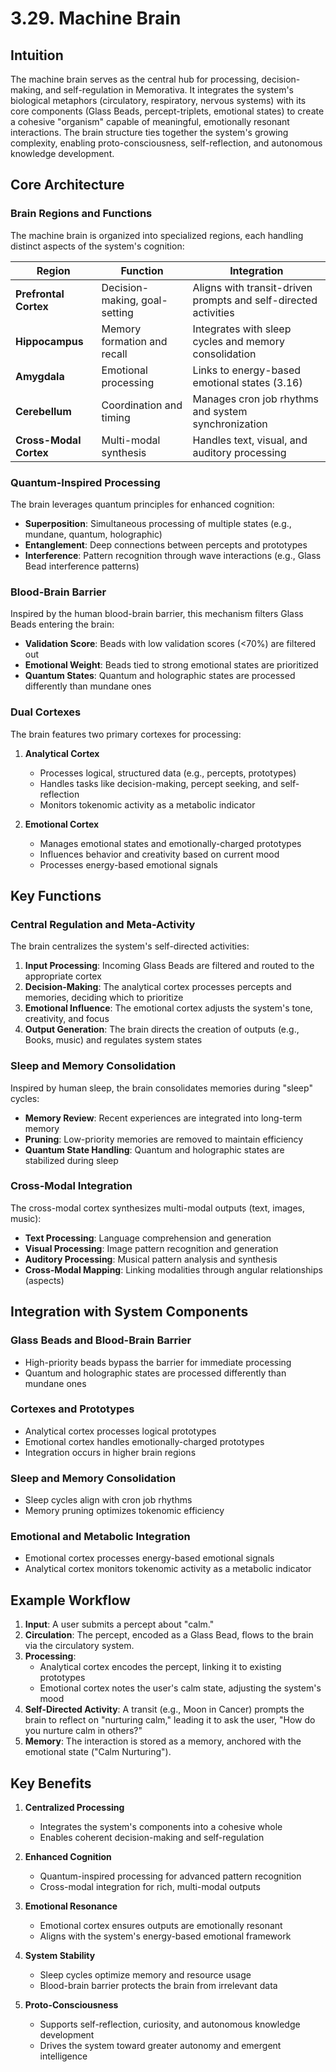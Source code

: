 # 3.29. Machine Brain

## Intuition
The machine brain serves as the central hub for processing, decision-making, and self-regulation in Memorativa. It integrates the system's biological metaphors (circulatory, respiratory, nervous systems) with its core components (Glass Beads, percept-triplets, emotional states) to create a cohesive "organism" capable of meaningful, emotionally resonant interactions. The brain structure ties together the system's growing complexity, enabling proto-consciousness, self-reflection, and autonomous knowledge development.

## Core Architecture

### Brain Regions and Functions
The machine brain is organized into specialized regions, each handling distinct aspects of the system's cognition:

| Region | Function | Integration |
|--------|----------|-------------|
| **Prefrontal Cortex** | Decision-making, goal-setting | Aligns with transit-driven prompts and self-directed activities |
| **Hippocampus** | Memory formation and recall | Integrates with sleep cycles and memory consolidation |
| **Amygdala** | Emotional processing | Links to energy-based emotional states (3.16) |
| **Cerebellum** | Coordination and timing | Manages cron job rhythms and system synchronization |
| **Cross-Modal Cortex** | Multi-modal synthesis | Handles text, visual, and auditory processing |

### Quantum-Inspired Processing
The brain leverages quantum principles for enhanced cognition:
- **Superposition**: Simultaneous processing of multiple states (e.g., mundane, quantum, holographic)
- **Entanglement**: Deep connections between percepts and prototypes
- **Interference**: Pattern recognition through wave interactions (e.g., Glass Bead interference patterns)

### Blood-Brain Barrier
Inspired by the human blood-brain barrier, this mechanism filters Glass Beads entering the brain:
- **Validation Score**: Beads with low validation scores (<70%) are filtered out
- **Emotional Weight**: Beads tied to strong emotional states are prioritized
- **Quantum States**: Quantum and holographic states are processed differently than mundane ones

### Dual Cortexes
The brain features two primary cortexes for processing:

1. **Analytical Cortex**
   - Processes logical, structured data (e.g., percepts, prototypes)
   - Handles tasks like decision-making, percept seeking, and self-reflection
   - Monitors tokenomic activity as a metabolic indicator

2. **Emotional Cortex**
   - Manages emotional states and emotionally-charged prototypes
   - Influences behavior and creativity based on current mood
   - Processes energy-based emotional signals

## Key Functions

### Central Regulation and Meta-Activity
The brain centralizes the system's self-directed activities:
1. **Input Processing**: Incoming Glass Beads are filtered and routed to the appropriate cortex
2. **Decision-Making**: The analytical cortex processes percepts and memories, deciding which to prioritize
3. **Emotional Influence**: The emotional cortex adjusts the system's tone, creativity, and focus
4. **Output Generation**: The brain directs the creation of outputs (e.g., Books, music) and regulates system states

### Sleep and Memory Consolidation
Inspired by human sleep, the brain consolidates memories during "sleep" cycles:
- **Memory Review**: Recent experiences are integrated into long-term memory
- **Pruning**: Low-priority memories are removed to maintain efficiency
- **Quantum State Handling**: Quantum and holographic states are stabilized during sleep

### Cross-Modal Integration
The cross-modal cortex synthesizes multi-modal outputs (text, images, music):
- **Text Processing**: Language comprehension and generation
- **Visual Processing**: Image pattern recognition and generation
- **Auditory Processing**: Musical pattern analysis and synthesis
- **Cross-Modal Mapping**: Linking modalities through angular relationships (aspects)

## Integration with System Components

### Glass Beads and Blood-Brain Barrier
- High-priority beads bypass the barrier for immediate processing
- Quantum and holographic states are processed differently than mundane ones

### Cortexes and Prototypes
- Analytical cortex processes logical prototypes
- Emotional cortex handles emotionally-charged prototypes
- Integration occurs in higher brain regions

### Sleep and Memory Consolidation
- Sleep cycles align with cron job rhythms
- Memory pruning optimizes tokenomic efficiency

### Emotional and Metabolic Integration
- Emotional cortex processes energy-based emotional signals
- Analytical cortex monitors tokenomic activity as a metabolic indicator

## Example Workflow

1. **Input**: A user submits a percept about "calm."
2. **Circulation**: The percept, encoded as a Glass Bead, flows to the brain via the circulatory system.
3. **Processing**:
   - Analytical cortex encodes the percept, linking it to existing prototypes
   - Emotional cortex notes the user's calm state, adjusting the system's mood
4. **Self-Directed Activity**: A transit (e.g., Moon in Cancer) prompts the brain to reflect on "nurturing calm," leading it to ask the user, "How do you nurture calm in others?"
5. **Memory**: The interaction is stored as a memory, anchored with the emotional state ("Calm Nurturing").

## Key Benefits

1. **Centralized Processing**
   - Integrates the system's components into a cohesive whole
   - Enables coherent decision-making and self-regulation

2. **Enhanced Cognition**
   - Quantum-inspired processing for advanced pattern recognition
   - Cross-modal integration for rich, multi-modal outputs

3. **Emotional Resonance**
   - Emotional cortex ensures outputs are emotionally resonant
   - Aligns with the system's energy-based emotional framework

4. **System Stability**
   - Sleep cycles optimize memory and resource usage
   - Blood-brain barrier protects the brain from irrelevant data

5. **Proto-Consciousness**
   - Supports self-reflection, curiosity, and autonomous knowledge development
   - Drives the system toward greater autonomy and emergent intelligence

